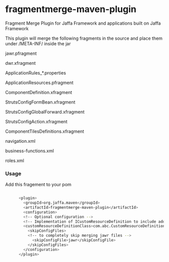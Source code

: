# fragmentmerge-maven-plugin
Fragment Merge Plugin for Jaffa Framework and applications built on Jaffa Framework

This plugin will merge the following fragments in the source and place them under /META-INF/ inside the jar

jawr.pfragment

dwr.xfragment

ApplicationRules_*.properties

ApplicationResources.pfragment

ComponentDefinition.xfragment

StrutsConfigFormBean.xfragment

StrutsConfigGlobalForward.xfragment

StrutsConfigAction.xfragment

ComponentTilesDefinitions.xfragment

navigation.xml

business-functions.xml

roles.xml

### Usage 
Add this fragement to your pom

```sh

      <plugin>
        <groupId>org.jaffa.maven</groupId>
        <artifactId>fragmentmerge-maven-plugin</artifactId>
        <configuration>
        <!-- Optional configuration -->
        <!-- Implementation of ICustomResourceDefinition to include additional definitions for fragment merge process -->
        <customResourceDefinitionClass>com.abc.CustomResourceDefinition</customResourceDefinitionClass>
          <skipConfigFiles>
          <!-- to completely skip merging jawr files -->
            <skipConfigFile>jawr</skipConfigFile>
          </skipConfigFiles>
        </configuration>
      </plugin>
```


